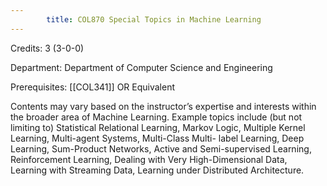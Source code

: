 ```yaml
---
        title: COL870 Special Topics in Machine Learning
---
```

Credits: 3 (3-0-0)

Department: Department of Computer Science and Engineering

Prerequisites: [[COL341]] OR Equivalent

Contents may vary based on the instructor’s expertise and interests within the broader area of Machine Learning. Example topics include (but not limiting to) Statistical Relational Learning, Markov Logic, Multiple Kernel Learning, Multi-agent Systems, Multi-Class Multi- label Learning, Deep Learning, Sum-Product Networks, Active and Semi-supervised Learning, Reinforcement Learning, Dealing with Very High-Dimensional Data, Learning with Streaming Data, Learning under Distributed Architecture.